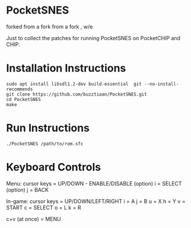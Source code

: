 # PocketSNES

forked from a fork from a fork , w/e

Just to collect the patches for running PocketSNES on PocketCHIP and CHIP.

# Installation Instructions

```
sudo apt install libsdl1.2-dev build-essential  git --no-install-recommends
git clone https://github.com/buzztiaan/PocketSNES.git
cd PocketSNES
make
```

# Run Instructions

```
./PocketSNES /path/to/rom.sfc
```

# Keyboard Controls

Menu:
cursor keys = UP/DOWN - ENABLE/DISABLE (option)
i = SELECT (option)
j = BACK

In-game:
cursor keys = UP/DOWN/LEFT/RIGHT
i = A
j = B
u = X
h = Y 
v = START
c = SELECT
o = L
k = R

c+v (at once) = MENU
